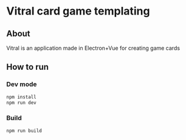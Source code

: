 # Vitral card game templating

## About
Vitral is an application made in Electron+Vue for creating game cards

## How to run

### Dev mode
``` bash
npm install
npm run dev
```

### Build
``` bash
npm run build
```